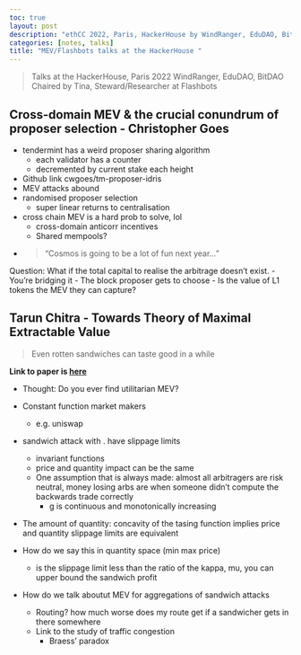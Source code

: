 ```yaml
---
toc: true
layout: post
description: "ethCC 2022, Paris, HackerHouse by WindRanger, EduDAO, BitDAO"
categories: [notes, talks]
title: "MEV/Flashbots talks at the HackerHouse "
---
```


> Talks at the HackerHouse, Paris 2022
> WindRanger, EduDAO, BitDAO
> Chaired by Tina, Steward/Researcher at Flashbots


## Cross-domain MEV & the crucial conundrum of proposer selection - Christopher Goes

- tendermint has a weird proposer sharing algorithm
    - each validator has a counter
    - decremented by current stake each height
- Github link cwgoes/tm-proposer-idris
- MEV attacks abound
- randomised proposer selection
    - super linear returns to centralisation
- cross chain MEV is a hard prob to solve, lol
    - cross-domain anticorr incentives
    - Shared mempools?
- > “Cosmos is going to be a lot of fun next year…”

Question: What if the total capital to realise the arbitrage doesn’t exist.
	- You’re bridging it
	- The block proposer gets to choose
	- Is the value of L1 tokens the MEV they can capture?


## Tarun Chitra - Towards Theory of Maximal Extractable Value
> Even rotten sandwiches can taste good in a while

**Link to paper is [here](https://people.eecs.berkeley.edu/~ksk/files/MEV_CFMM.pdf)**

- Thought: Do you ever find utilitarian MEV?
- Constant function market makers
    - e.g. uniswap
- sandwich attack with . have slippage limits
    - invariant functions
    - price and quantity impact can be the same
    - One assumption that is always made: almost all arbitragers are risk neutral, money losing arbs are when someone didn’t compute the backwards trade correctly
        - g is continuous and monotonically increasing
- The amount of quantity: concavity of the tasing function implies price and quantity slippage limits are equivalent

- How do we say this in quantity space (min max price)
    - is the slippage limit less than the ratio of the kappa, mu, you can upper bound the sandwich profit
- How do we talk aboutut MEV for aggregations of sandwich attacks
    - Routing? how much worse does my route get if a sandwicher gets in there somewhere
    - Link to the study of traffic congestion
        - Braess’ paradox

